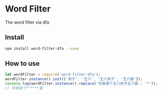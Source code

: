 Word Filter
=========================
The word filter via dfa

## Install

```bash
npm install word-filter-dfa --save
```

## How to use

```javascript
let wordFilter = require('word-filter-dfa');
wordFilter.instance().init(['羔子', '王八', '王八羔子', '王八蛋']);
console.log(wordFilter.instance().replace('你真是个王八羔子王八蛋', '*'));
// 你真是个******蛋
```